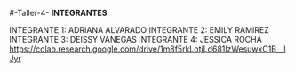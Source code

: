#-Taller-4-
**INTEGRANTES**

INTEGRANTE 1: ADRIANA ALVARADO 
INTEGRANTE 2: EMILY RAMIREZ 
INTEGRANTE 3: DEISSY VANEGAS 
INTEGRANTE 4: JESSICA ROCHA https://colab.research.google.com/drive/1m8f5rkLotjLd681lzWesuwxC1B__IJyr
